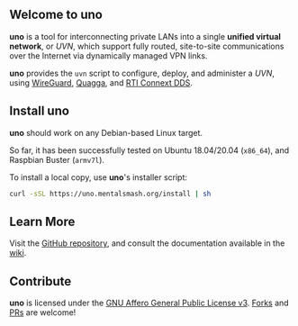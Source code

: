 ## Welcome to uno

**uno** is a tool for interconnecting private LANs into a single **unified virtual network**, or *UVN*, which support fully routed, site-to-site communications over the Internet
via dynamically managed VPN links.

**uno** provides the `uvn` script to configure, deploy, and administer a *UVN*, using [WireGuard](https://www.wireguard.com/), [Quagga](https://www.nongnu.org/quagga/), and [RTI Connext DDS](https://www.rti.com/products/connext-dds-professional).

## Install uno

**uno** should work on any Debian-based Linux target.

So far, it has been successfully tested on Ubuntu 18.04/20.04 (`x86_64`), and
Raspbian Buster (`armv7l`).

To install a local copy, use **uno**'s installer script:

```sh
curl -sSL https://uno.mentalsmash.org/install | sh
```

## Learn More

Visit the [GitHub repository](https://github.com/mentalsmash/uno/), and consult the documentation available in the [wiki](https://github.com/mentalsmash/uno/wiki).

## Contribute

**uno** is licensed under the [GNU Affero General Public License v3](https://tldrlegal.com/license/gnu-affero-general-public-license-v3-(agpl-3.0)). [Forks](https://github.com/mentalsmash/uno/fork) and [PRs](https://github.com/mentalsmash/uno/pulls) are welcome!
